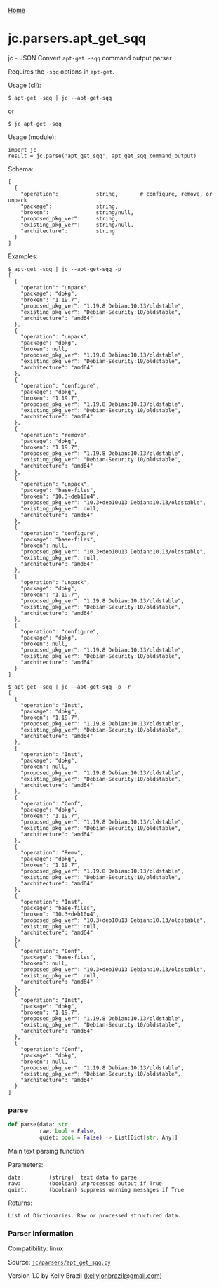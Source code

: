 [Home](https://kellyjonbrazil.github.io/jc/)
<a id="jc.parsers.apt_get_sqq"></a>

# jc.parsers.apt_get_sqq

jc - JSON Convert `apt-get -sqq` command output parser

Requires the `-sqq` options in `apt-get`.

Usage (cli):

    $ apt-get -sqq | jc --apt-get-sqq

or

    $ jc apt-get -sqq

Usage (module):

    import jc
    result = jc.parse('apt_get_sqq', apt_get_sqq_command_output)

Schema:

    [
      {
        "operation":            string,       # configure, remove, or unpack
        "package":              string,
        "broken":               string/null,
        "proposed_pkg_ver":     string,
        "existing_pkg_ver":     string/null,
        "architecture":         string
      }
    ]

Examples:

    $ apt-get -sqq | jc --apt-get-sqq -p
    [
      {
        "operation": "unpack",
        "package": "dpkg",
        "broken": "1.19.7",
        "proposed_pkg_ver": "1.19.8 Debian:10.13/oldstable",
        "existing_pkg_ver": "Debian-Security:10/oldstable",
        "architecture": "amd64"
      },
      {
        "operation": "unpack",
        "package": "dpkg",
        "broken": null,
        "proposed_pkg_ver": "1.19.8 Debian:10.13/oldstable",
        "existing_pkg_ver": "Debian-Security:10/oldstable",
        "architecture": "amd64"
      },
      {
        "operation": "configure",
        "package": "dpkg",
        "broken": "1.19.7",
        "proposed_pkg_ver": "1.19.8 Debian:10.13/oldstable",
        "existing_pkg_ver": "Debian-Security:10/oldstable",
        "architecture": "amd64"
      },
      {
        "operation": "remove",
        "package": "dpkg",
        "broken": "1.19.7",
        "proposed_pkg_ver": "1.19.8 Debian:10.13/oldstable",
        "existing_pkg_ver": "Debian-Security:10/oldstable",
        "architecture": "amd64"
      },
      {
        "operation": "unpack",
        "package": "base-files",
        "broken": "10.3+deb10u4",
        "proposed_pkg_ver": "10.3+deb10u13 Debian:10.13/oldstable",
        "existing_pkg_ver": null,
        "architecture": "amd64"
      },
      {
        "operation": "configure",
        "package": "base-files",
        "broken": null,
        "proposed_pkg_ver": "10.3+deb10u13 Debian:10.13/oldstable",
        "existing_pkg_ver": null,
        "architecture": "amd64"
      },
      {
        "operation": "unpack",
        "package": "dpkg",
        "broken": "1.19.7",
        "proposed_pkg_ver": "1.19.8 Debian:10.13/oldstable",
        "existing_pkg_ver": "Debian-Security:10/oldstable",
        "architecture": "amd64"
      },
      {
        "operation": "configure",
        "package": "dpkg",
        "broken": null,
        "proposed_pkg_ver": "1.19.8 Debian:10.13/oldstable",
        "existing_pkg_ver": "Debian-Security:10/oldstable",
        "architecture": "amd64"
      }
    ]

    $ apt-get -sqq | jc --apt-get-sqq -p -r
    [
      {
        "operation": "Inst",
        "package": "dpkg",
        "broken": "1.19.7",
        "proposed_pkg_ver": "1.19.8 Debian:10.13/oldstable",
        "existing_pkg_ver": "Debian-Security:10/oldstable",
        "architecture": "amd64"
      },
      {
        "operation": "Inst",
        "package": "dpkg",
        "broken": null,
        "proposed_pkg_ver": "1.19.8 Debian:10.13/oldstable",
        "existing_pkg_ver": "Debian-Security:10/oldstable",
        "architecture": "amd64"
      },
      {
        "operation": "Conf",
        "package": "dpkg",
        "broken": "1.19.7",
        "proposed_pkg_ver": "1.19.8 Debian:10.13/oldstable",
        "existing_pkg_ver": "Debian-Security:10/oldstable",
        "architecture": "amd64"
      },
      {
        "operation": "Remv",
        "package": "dpkg",
        "broken": "1.19.7",
        "proposed_pkg_ver": "1.19.8 Debian:10.13/oldstable",
        "existing_pkg_ver": "Debian-Security:10/oldstable",
        "architecture": "amd64"
      },
      {
        "operation": "Inst",
        "package": "base-files",
        "broken": "10.3+deb10u4",
        "proposed_pkg_ver": "10.3+deb10u13 Debian:10.13/oldstable",
        "existing_pkg_ver": null,
        "architecture": "amd64"
      },
      {
        "operation": "Conf",
        "package": "base-files",
        "broken": null,
        "proposed_pkg_ver": "10.3+deb10u13 Debian:10.13/oldstable",
        "existing_pkg_ver": null,
        "architecture": "amd64"
      },
      {
        "operation": "Inst",
        "package": "dpkg",
        "broken": "1.19.7",
        "proposed_pkg_ver": "1.19.8 Debian:10.13/oldstable",
        "existing_pkg_ver": "Debian-Security:10/oldstable",
        "architecture": "amd64"
      },
      {
        "operation": "Conf",
        "package": "dpkg",
        "broken": null,
        "proposed_pkg_ver": "1.19.8 Debian:10.13/oldstable",
        "existing_pkg_ver": "Debian-Security:10/oldstable",
        "architecture": "amd64"
      }
    ]


<a id="jc.parsers.apt_get_sqq.parse"></a>

### parse

```python
def parse(data: str,
          raw: bool = False,
          quiet: bool = False) -> List[Dict[str, Any]]
```

Main text parsing function

Parameters:

    data:        (string)  text data to parse
    raw:         (boolean) unprocessed output if True
    quiet:       (boolean) suppress warning messages if True

Returns:

    List of Dictionaries. Raw or processed structured data.


### Parser Information
Compatibility: linux

Source: [`jc/parsers/apt_get_sqq.py`](https://github.com/kellyjonbrazil/jc/blob/master/jc/parsers/apt_get_sqq.py)

Version 1.0 by Kelly Brazil (kellyjonbrazil@gmail.com)

